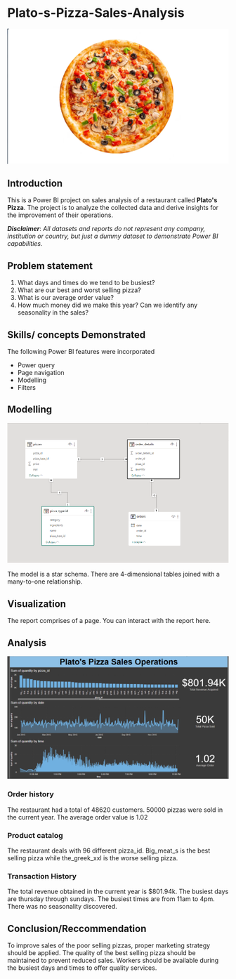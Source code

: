 # Plato-s-Pizza-Sales-Analysis

![](intro-IMAGE.png)

## Introduction
This is a Power BI project on sales analysis of a restaurant called **Plato's Pizza**. 
The project is to analyze the collected data and derive insights for the improvement of their operations.

**_Disclaimer_**: _All datasets and reports do not represent any company, institution or country, but just a dummy dataset to demonstrate Power BI capabilities._

## Problem statement
1. What days and times do we tend to be busiest?
2. What are our best and worst selling pizza?
3. What is our average order value?
4. How much money did we make this year? Can we identify any seasonality in the sales?

## Skills/ concepts Demonstrated
The following Power BI features were incorporated
- Power query
- Page navigation
- Modelling
- Filters

## Modelling

![](model.png)

The model is a star schema.
There are 4-dimensional tables joined with a many-to-one relationship.

## Visualization
The report comprises of a page.
You can interact with the report here.

## Analysis
![](pizza_Dashboard.png)

### Order history
The restaurant had a total of 48620 customers.
50000 pizzas were sold in the current year.
The average order value is 1.02

### Product catalog
The restaurant deals with 96 different pizza_id.
Big_meat_s is the best selling pizza while the_greek_xxl is the worse selling pizza.

### Transaction History
The total revenue obtained in the current year is $801.94k.
The busiest days are thursday through sundays.
The busiest times are from 11am to 4pm.
There was no seasonality discovered.

## Conclusion/Reccommendation
To improve sales of the poor selling pizzas, proper marketing strategy should be applied.
The quality of the best selling pizza should be maintained to prevent reduced sales.
Workers should be available during the busiest days and times to offer quality services.






